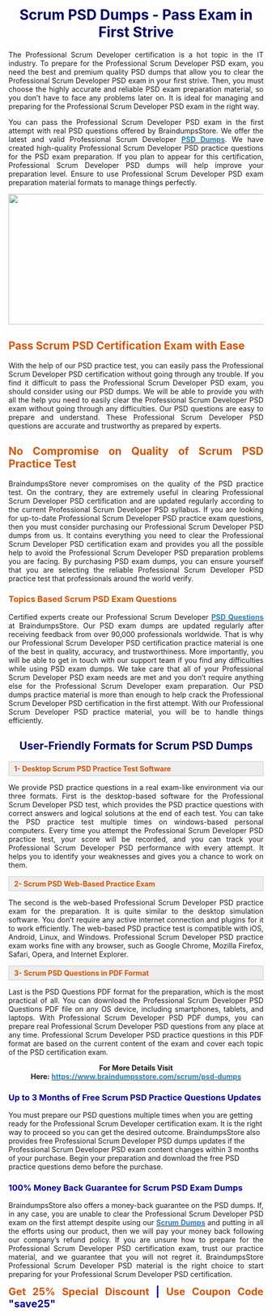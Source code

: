 <h1 style="text-align: center;"><span style="color:#000066;"><strong>Scrum PSD Dumps - Pass Exam in First Strive</strong></span></h1>

<p style="text-align: justify;">The Professional Scrum Developer certification is a hot topic in the IT industry. To prepare for the Professional Scrum Developer PSD exam, you need the best and premium quality PSD dumps that allow you to clear the Professional Scrum Developer PSD exam in your first strive. Then, you must choose the highly accurate and reliable PSD exam preparation material, so you don’t have to face any problems later on. It is ideal for managing and preparing for the Professional Scrum Developer PSD exam in the right way.</p>

<p style="text-align: justify;">You can pass the Professional Scrum Developer PSD exam in the first attempt with real PSD questions offered by BraindumpsStore. We offer the latest and valid Professional Scrum Developer <strong><a href="https://www.braindumpsstore.com/scrum/psd-dumps"><span style="color:#2980b9;">PSD Dumps</span></a></strong>. We have created high-quality Professional Scrum Developer PSD practice questions for the PSD exam preparation. If you plan to appear for this certification, Professional Scrum Developer PSD dumps will help improve your preparation level. Ensure to use Professional Scrum Developer PSD exam preparation material formats to manage things perfectly.</p>

<p style="text-align: center;"><a href="https://www.braindumpsstore.com/scrum/psd-dumps"><img alt="" src="https://i.imgur.com/eahyvNT.jpg" style="width: 700px; height: 258px;" /></a></p>

<h2 style="text-align: justify;"><span style="color:#d35400;"><strong>Pass Scrum PSD Certification Exam with Ease</strong></span></h2>

<p style="text-align: justify;">With the help of our PSD practice test, you can easily pass the Professional Scrum Developer PSD certification without going through any trouble. If you find it difficult to pass the Professional Scrum Developer PSD exam, you should consider using our PSD dumps. We will be able to provide you with all the help you need to easily clear the Professional Scrum Developer PSD exam without going through any difficulties. Our PSD questions are easy to prepare and understand. These Professional Scrum Developer PSD questions are accurate and trustworthy as prepared by experts.</p>

<h2 style="text-align: justify;"><span style="color:#d35400;"><strong>No Compromise on Quality of Scrum PSD Practice Test</strong></span></h2>

<p style="text-align: justify;">BraindumpsStore never compromises on the quality of the PSD practice test. On the contrary, they are extremely useful in clearing Professional Scrum Developer PSD certification and are updated regularly according to the current Professional Scrum Developer PSD syllabus. If you are looking for up-to-date Professional Scrum Developer PSD practice exam questions, then you must consider purchasing our Professional Scrum Developer PSD dumps from us. It contains everything you need to clear the Professional Scrum Developer PSD certification exam and provides you all the possible help to avoid the Professional Scrum Developer PSD preparation problems you are facing. By purchasing PSD exam dumps, you can ensure yourself that you are selecting the reliable Professional Scrum Developer PSD practice test that professionals around the world verify.</p>

<h3 style="text-align: justify;"><strong><span style="color:#d35400;">Topics Based Scrum PSD Exam Questions</span></strong></h3>

<p style="text-align: justify;">Certified experts create our Professional Scrum Developer <strong><a href="https://www.braindumpsstore.com/scrum/psd-dumps"><span style="color:#2980b9;">PSD Questions</span></a></strong> at BraindumpsStore. Our PSD exam dumps are updated regularly after receiving feedback from over 90,000 professionals worldwide. That is why our Professional Scrum Developer PSD certification practice material is one of the best in quality, accuracy, and trustworthiness. More importantly, you will be able to get in touch with our support team if you find any difficulties while using PSD exam dumps. We take care that all of your Professional Scrum Developer PSD exam needs are met and you don’t require anything else for the Professional Scrum Developer exam preparation. Our PSD dumps practice material is more than enough to help crack the Professional Scrum Developer PSD certification in the first attempt. With our Professional Scrum Developer PSD practice material, you will be to handle things efficiently.</p>

<h2 style="text-align: center;"><strong><span style="color:#000066;">User-Friendly Formats for Scrum PSD Dumps</span></strong></h2>

<div style="background:#eeeeee;border:1px solid #cccccc;padding:5px 10px;"><strong><span style="color:#d35400;">1- Desktop Scrum PSD Practice Test Software</span></strong></div>

<p style="text-align: justify;">We provide PSD practice questions in a real exam-like environment via our three formats. First is the desktop-based software for the Professional Scrum Developer PSD test, which provides the PSD practice questions with correct answers and logical solutions at the end of each test. You can take the PSD practice test multiple times on windows-based personal computers. Every time you attempt the Professional Scrum Developer PSD practice test, your score will be recorded, and you can track your Professional Scrum Developer PSD performance with every attempt. It helps you to identify your weaknesses and gives you a chance to work on them.</p>

<div style="background:#eeeeee;border:1px solid #cccccc;padding:5px 10px;"><strong><span style="color:#d35400;">2- Scrum PSD Web-Based Practice Exam</span></strong></div>

<p style="text-align: justify;">The second is the web-based Professional Scrum Developer PSD practice exam for the preparation. It is quite similar to the desktop simulation software. You don’t require any active internet connection and plugins for it to work efficiently. The web-based PSD practice test is compatible with iOS, Android, Linux, and Windows. Professional Scrum Developer PSD practice exam works fine with any browser, such as Google Chrome, Mozilla Firefox, Safari, Opera, and Internet Explorer.</p>

<div style="background:#eeeeee;border:1px solid #cccccc;padding:5px 10px;"><strong><span style="color:#d35400;">3- Scrum PSD Questions in PDF Format</span></strong></div>

<p style="text-align: justify;">Last is the PSD Questions PDF format for the preparation, which is the most practical of all. You can download the Professional Scrum Developer PSD Questions PDF file on any OS device, including smartphones, tablets, and laptops. With Professional Scrum Developer PSD PDF dumps, you can prepare real Professional Scrum Developer PSD questions from any place at any time. Professional Scrum Developer PSD practice questions in this PDF format are based on the current content of the exam and cover each topic of the PSD certification exam.</p>

<p style="text-align: center;"><strong>For More Details Visit Here:</strong> <strong><a href="https://www.braindumpsstore.com/scrum/psd-dumps"><span style="color:#2980b9;">https://www.braindumpsstore.com/scrum/psd-dumps</span></a></strong></p>

<h3><strong><span style="color:#000099;">Up to 3 Months of Free Scrum PSD Practice Questions Updates</span></strong></h3>

<p>You must prepare our PSD questions multiple times when you are getting ready for the Professional Scrum Developer certification exam. It is the right way to proceed so you can get the desired outcome. BraindumpsStore also provides free Professional Scrum Developer PSD dumps updates if the Professional Scrum Developer PSD exam content changes within 3 months of your purchase. Begin your preparation and download the free PSD practice questions demo before the purchase.</p>

<h3 style="text-align: justify;"><span style="color:#000099;"><strong>100% Money Back Guarantee for Scrum PSD Exam Dumps</strong></span></h3>

<p style="text-align: justify;">BraindumpsStore also offers a money-back guarantee on the PSD dumps. If, in any case, you are unable to clear the Professional Scrum Developer PSD exam on the first attempt despite using our <strong><a href="https://www.braindumpsstore.com/scrum-dumps"><span style="color:#2980b9;">Scrum Dumps</span></a></strong> and putting in all the efforts using our product, then we will pay your money back following our company’s refund policy. If you are unsure how to prepare for the Professional Scrum Developer PSD certification exam, trust our practice material, and we guarantee that you will not regret it. BraindumpsStore Professional Scrum Developer PSD material is the right choice to start preparing for your Professional Scrum Developer PSD certification.</p>

<p style="text-align: justify;"><strong><span style="color:#d35400;"><span style="font-size:20px;">Get 25% Special Discount</span></span><span style="color:#c0392b;"><span style="font-size:20px;"> </span></span><span style="color:#000099;"><span style="font-size:20px;">|</span></span><span style="color:#c0392b;"><span style="font-size:20px;"> </span></span><span style="color:#d35400;"><span style="font-size:20px;">Use Coupon Code</span></span><span style="color:#c0392b;"><span style="font-size:20px;"> </span></span><span style="color:#000099;"><span style="font-size:20px;">"save25"</span></span></strong></p>

<p> </p>
